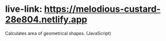 # live-link: https://melodious-custard-28e804.netlify.app
Calculates area of geometrical shapes. (JavaScript)
